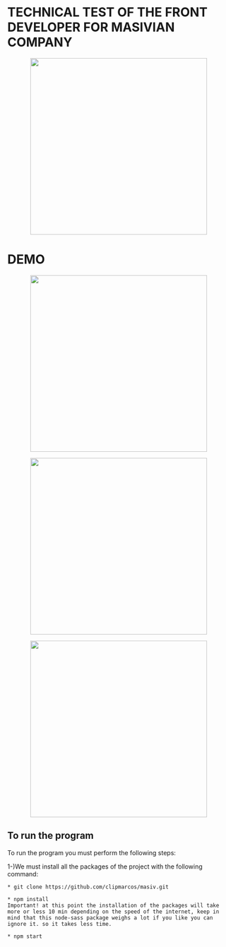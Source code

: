 # TECHNICAL TEST OF THE FRONT DEVELOPER FOR MASIVIAN COMPANY

<p align="center"><img src="https://sad-lamarr-db9cc6.netlify.app/descripcion.png" width="400"></p>

# DEMO

<p align="center"><img src="https://clipmarcos.github.io/masiv/demo1.png" width="400"></p>

<p align="center"><img src="https://clipmarcos.github.io/masiv/demo2.png" width="400"></p>

<p align="center"><img src="https://clipmarcos.github.io/masiv/demo3.png" width="400"></p>



## To run the program

To run the program you must perform the following steps:

1-)We must install all the packages of the project with the following command:
```
* git clone https://github.com/clipmarcos/masiv.git
 ```
 ```
* npm install
Important! at this point the installation of the packages will take more or less 10 min depending on the speed of the internet, keep in mind that this node-sass package weighs a lot if you like you can ignore it. so it takes less time.
 ```
 ```
* npm start
  
 ```
